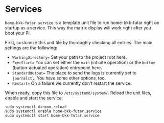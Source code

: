 # Services

`home-bkk-futar.service` is a template unit file to run home-bkk-futar right on startup as a 
service. This way the matrix display will work right after you boot your Pi.

First, customize this unit file by thoroughly checking all entries. The main settings are the 
following:
- `WorkingDirectory=` Set your path to the project root here.
- `ExecStart=` You can set either the `main` (infinite operation) or the `button` (button-actuated 
  operation) entrypoint here.
- `StandardOutput=` The place to send the logs is currently set to `journalctl`. You have some other
  options, too.
- `Restart=` On a failure we currently don't restart the service.

When ready, copy this file to `/etc/systemd/system/`. Reload the unit files, enable and start the 
service:

```shell
sudo systemctl daemon-reload
sudo systemctl enable home-bkk-futar.service
sudo systemctl start home-bkk-futar.service
```
